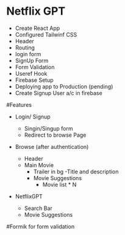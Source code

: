 # Netflix GPT

- Create React App
- Configured Tailwinf CSS
- Header
- Routing
- login form
- SignUp Form
- Form Validation
- Useref Hook
- Firebase Setup
- Deploying app to Production (pending)
- Create Signup User a/c in firebase

#Features

- Login/ Signup
  - Singin/Singup form
  - Redirect to browse Page
- Browse (after authentication)

  - Header
  - Main Movie
    - Trailer in bg
      -Title and description
    - Movie Suggestions
      - Movie list \* N

- NetflixGPT
  - Search Bar
  - Movie Suggestions

#Formik for form validation
